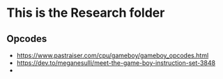 # This is the Research folder
## Opcodes
* https://www.pastraiser.com/cpu/gameboy/gameboy_opcodes.html
* https://dev.to/meganesulli/meet-the-game-boy-instruction-set-3848
* 
